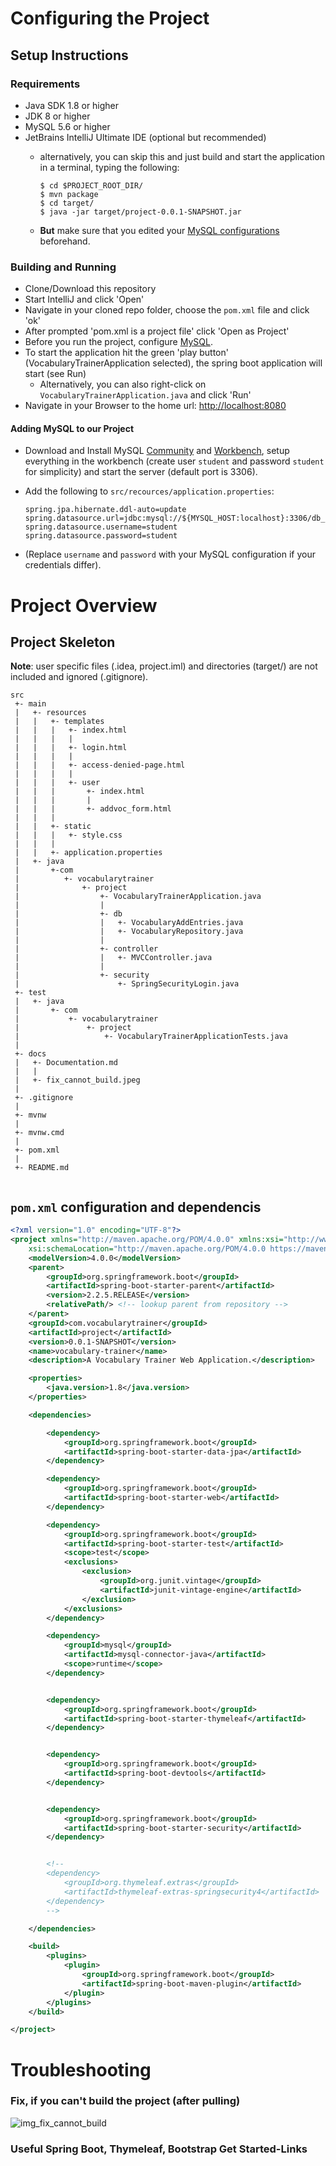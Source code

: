 # Configuring the Project 

## Setup Instructions

### Requirements

* Java SDK 1.8 or higher
* JDK 8 or higher
* MySQL 5.6 or higher
* JetBrains IntelliJ Ultimate IDE (optional but recommended)
    * alternatively, you can skip this and just build and start the application in a terminal, typing the following:
        
        ```
        $ cd $PROJECT_ROOT_DIR/
        $ mvn package
        $ cd target/
        $ java -jar target/project-0.0.1-SNAPSHOT.jar
        ```
        
    * <b>But</b> make sure that you edited your [MySQL configurations](#adding-mysql-to-our-project) beforehand.

### Building and Running

* Clone/Download this repository 
* Start IntelliJ and click 'Open'
* Navigate in your cloned repo folder, choose the `pom.xml` file and click 'ok'
* After prompted 'pom.xml is a project file' click 'Open as Project'
* Before you run the project, configure [MySQL](#adding-mysql-to-our-project).
* To start the application hit the green 'play button' (VocabularyTrainerApplication selected), the spring boot application will start (see Run)
  * Alternatively, you can also right-click on `VocabularyTrainerApplication.java` and click 'Run'  
* Navigate in your Browser to the home url: [http://localhost:8080](http://localhost:8080)

#### Adding MySQL to our Project

* Download and Install MySQL [Community](https://dev.mysql.com/downloads/mysql/) and [Workbench](https://www.mysql.com/products/workbench/), setup everything 
in the workbench (create user `student` and password `student` for simplicity)
 and start the server (default port is 3306).

* Add the following to `src/recources/application.properties`:

    ```
    spring.jpa.hibernate.ddl-auto=update
    spring.datasource.url=jdbc:mysql://${MYSQL_HOST:localhost}:3306/db_vocabularies
    spring.datasource.username=student
    spring.datasource.password=student
    ```

* (Replace `username` and `password` with your MySQL configuration if your credentials differ).

# Project Overview

## Project Skeleton

__Note__: user specific files (.idea, project.iml) and directories (target/) are not included and ignored (.gitignore).
```
src
 +- main
 |   +- resources
 |   |   +- templates
 |   |   |   +- index.html
 |   |   |   |
 |   |   |   +- login.html
 |   |   |   |
 |   |   |   +- access-denied-page.html
 |   |   |   |
 |   |   |   +- user
 |   |   |       +- index.html
 |   |   |       |
 |   |   |       +- addvoc_form.html
 |   |   |
 |   |   +- static
 |   |   |   +- style.css 
 |   |   |
 |   |   +- application.properties
 |   +- java
 |       +-com
 |          +- vocabularytrainer
 |              +- project
 |                  +- VocabularyTrainerApplication.java
 |                  |
 |                  +- db
 |                  |   +- VocabularyAddEntries.java
 |                  |   +- VocabularyRepository.java
 |                  |
 |                  +- controller
 |                  |   +- MVCController.java
 |                  |
 |                  +- security
 |                      +- SpringSecurityLogin.java 
 +- test     
 |   +- java
 |       +- com
 |           +- vocabularytrainer
 |               +- project
 |                   +- VocabularyTrainerApplicationTests.java
 |
 +- docs
 |   +- Documentation.md
 |   |
 |   +- fix_cannot_build.jpeg
 |
 +- .gitignore
 |
 +- mvnw
 |
 +- mvnw.cmd
 |
 +- pom.xml
 |
 +- README.md
 
```

## `pom.xml` configuration and dependencis

```xml
<?xml version="1.0" encoding="UTF-8"?>
<project xmlns="http://maven.apache.org/POM/4.0.0" xmlns:xsi="http://www.w3.org/2001/XMLSchema-instance"
	xsi:schemaLocation="http://maven.apache.org/POM/4.0.0 https://maven.apache.org/xsd/maven-4.0.0.xsd">
	<modelVersion>4.0.0</modelVersion>
	<parent>
		<groupId>org.springframework.boot</groupId>
		<artifactId>spring-boot-starter-parent</artifactId>
		<version>2.2.5.RELEASE</version>
		<relativePath/> <!-- lookup parent from repository -->
	</parent>
	<groupId>com.vocabularytrainer</groupId>
	<artifactId>project</artifactId>
	<version>0.0.1-SNAPSHOT</version>
	<name>vocabulary-trainer</name>
	<description>A Vocabulary Trainer Web Application.</description>

	<properties>
		<java.version>1.8</java.version>
	</properties>

    <dependencies>

        <dependency>
            <groupId>org.springframework.boot</groupId>
            <artifactId>spring-boot-starter-data-jpa</artifactId>
        </dependency>

        <dependency>
            <groupId>org.springframework.boot</groupId>
            <artifactId>spring-boot-starter-web</artifactId>
        </dependency>

        <dependency>
            <groupId>org.springframework.boot</groupId>
            <artifactId>spring-boot-starter-test</artifactId>
            <scope>test</scope>
            <exclusions>
                <exclusion>
                    <groupId>org.junit.vintage</groupId>
                    <artifactId>junit-vintage-engine</artifactId>
                </exclusion>
            </exclusions>
        </dependency>

        <dependency>
            <groupId>mysql</groupId>
            <artifactId>mysql-connector-java</artifactId>
            <scope>runtime</scope>
        </dependency>


        <dependency>
            <groupId>org.springframework.boot</groupId>
            <artifactId>spring-boot-starter-thymeleaf</artifactId>
        </dependency>


        <dependency>
            <groupId>org.springframework.boot</groupId>
            <artifactId>spring-boot-devtools</artifactId>
        </dependency>


        <dependency>
            <groupId>org.springframework.boot</groupId>
            <artifactId>spring-boot-starter-security</artifactId>
        </dependency>


        <!--
        <dependency>
            <groupId>org.thymeleaf.extras</groupId>
            <artifactId>thymeleaf-extras-springsecurity4</artifactId>
        </dependency>
        -->

    </dependencies>

	<build>
		<plugins>
			<plugin>
				<groupId>org.springframework.boot</groupId>
				<artifactId>spring-boot-maven-plugin</artifactId>
			</plugin>
		</plugins>
	</build>

</project>
```

# Troubleshooting

### Fix, if you can't build the project (after pulling)

![img_fix_cannot_build](fix_cannot_build.jpeg "picture")



### Useful Spring Boot, Thymeleaf, Bootstrap Get Started-Links




